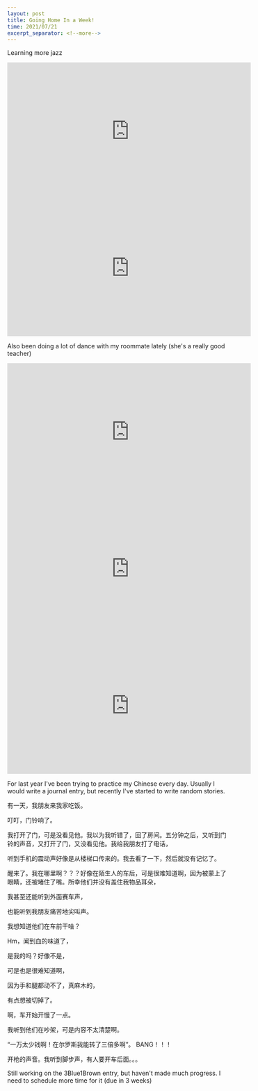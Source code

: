```yaml
---
layout: post
title: Going Home In a Week!
time: 2021/07/21
excerpt_separator: <!--more-->
---
```


Learning more jazz

<iframe width="560" height="315" src="https://www.youtube.com/embed/KRZg-bppfTc" title="YouTube video player" frameborder="0" allow="accelerometer; autoplay; clipboard-write; encrypted-media; gyroscope; picture-in-picture" allowfullscreen></iframe>

<iframe width="560" height="315" src="https://www.youtube.com/embed/zLxNZEufmGc" title="YouTube video player" frameborder="0" allow="accelerometer; autoplay; clipboard-write; encrypted-media; gyroscope; picture-in-picture" allowfullscreen></iframe>



Also been doing a lot of dance with my roommate lately (she's a really good teacher)

<iframe width="560" height="315" src="https://www.youtube.com/embed/VJHVJTlaIZc" title="YouTube video player" frameborder="0" allow="accelerometer; autoplay; clipboard-write; encrypted-media; gyroscope; picture-in-picture" allowfullscreen></iframe>

<iframe width="560" height="315" src="https://www.youtube.com/embed/qao9QBnS8WE" title="YouTube video player" frameborder="0" allow="accelerometer; autoplay; clipboard-write; encrypted-media; gyroscope; picture-in-picture" allowfullscreen></iframe>

<iframe width="560" height="315" src="https://www.youtube.com/embed/8CXlPQWssAY" title="YouTube video player" frameborder="0" allow="accelerometer; autoplay; clipboard-write; encrypted-media; gyroscope; picture-in-picture" allowfullscreen></iframe>

<!--more-->

For last year I've been trying to practice my Chinese every day. Usually I would write a journal entry, but recently I've started to write random stories. 

有一天，我朋友来我家吃饭。


叮叮，门铃响了。


我打开了门，可是没看见他。我以为我听错了，回了房间。五分钟之后，又听到门铃的声音，又打开了门，又没看见他。我给我朋友打了电话，

听到手机的震动声好像是从楼梯口传来的。我去看了一下，然后就没有记忆了。

醒来了。我在哪里啊？？？好像在陌生人的车后，可是很难知道啊，因为被蒙上了眼睛，还被堵住了嘴。所幸他们并没有盖住我物品耳朵，

我甚至还能听到外面赛车声，

也能听到我朋友痛苦地尖叫声。


我想知道他们在车前干啥？

Hm，闻到血的味道了，

是我的吗？好像不是，

可是也是很难知道啊，

因为手和腿都动不了，真麻木的，

有点想被切掉了。

啊，车开始开慢了一点。

我听到他们在吵架，可是内容不太清楚啊。

“一万太少钱啊！在尔罗斯我能转了三倍多啊”。
BANG！！！

开枪的声音。我听到脚步声，有人要开车后面。。。

Still working on the 3Blue1Brown entry, but haven't made much progress. I need to schedule more time for it (due in 3 weeks)